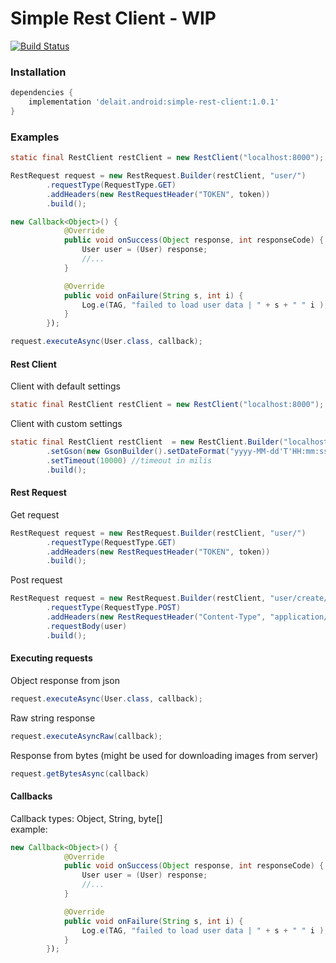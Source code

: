 # Simple Rest Client - WIP
[![Build Status](https://travis-ci.com/DeLaiT/SimpleRestClient-Android.svg?branch=master)](https://travis-ci.com/DeLaiT/SimpleRestClient-Android)
### Installation
``` gradle
dependencies {
    implementation 'delait.android:simple-rest-client:1.0.1'
}
```

### Examples
``` Java
static final RestClient restClient = new RestClient("localhost:8000");

RestRequest request = new RestRequest.Builder(restClient, "user/")
        .requestType(RequestType.GET)
        .addHeaders(new RestRequestHeader("TOKEN", token))
        .build();

new Callback<Object>() {
            @Override
            public void onSuccess(Object response, int responseCode) {
                User user = (User) response;
                //...
            }

            @Override
            public void onFailure(String s, int i) {
                Log.e(TAG, "failed to load user data | " + s + " " i );
            }
        });

request.executeAsync(User.class, callback);
```
#### Rest Client
Client with default settings
``` Java
static final RestClient restClient = new RestClient("localhost:8000");
```
Client with custom settings
``` Java
static final RestClient restClient  = new RestClient.Builder("localhost:8000")
        .setGson(new GsonBuilder().setDateFormat("yyyy-MM-dd'T'HH:mm:ss'Z'").create()) //custom Gson
        .setTimeout(10000) //timeout in milis
        .build();
```

#### Rest Request
Get request
``` Java
RestRequest request = new RestRequest.Builder(restClient, "user/")
        .requestType(RequestType.GET)
        .addHeaders(new RestRequestHeader("TOKEN", token))
        .build();
```
Post request
``` Java
RestRequest request = new RestRequest.Builder(restClient, "user/create/")
        .requestType(RequestType.POST)
        .addHeaders(new RestRequestHeader("Content-Type", "application/json"))
        .requestBody(user)
        .build();
```

#### Executing requests
Object response from json
```Java
request.executeAsync(User.class, callback);
```
Raw string response
```Java
request.executeAsyncRaw(callback);
```
Response from bytes (might be used for downloading images from server)
```Java
request.getBytesAsync(callback)
```
#### Callbacks
Callback types: Object, String, byte[]  
example:
``` Java
new Callback<Object>() {
            @Override
            public void onSuccess(Object response, int responseCode) {
                User user = (User) response;
                //...
            }

            @Override
            public void onFailure(String s, int i) {
                Log.e(TAG, "failed to load user data | " + s + " " i );
            }
        });
```
